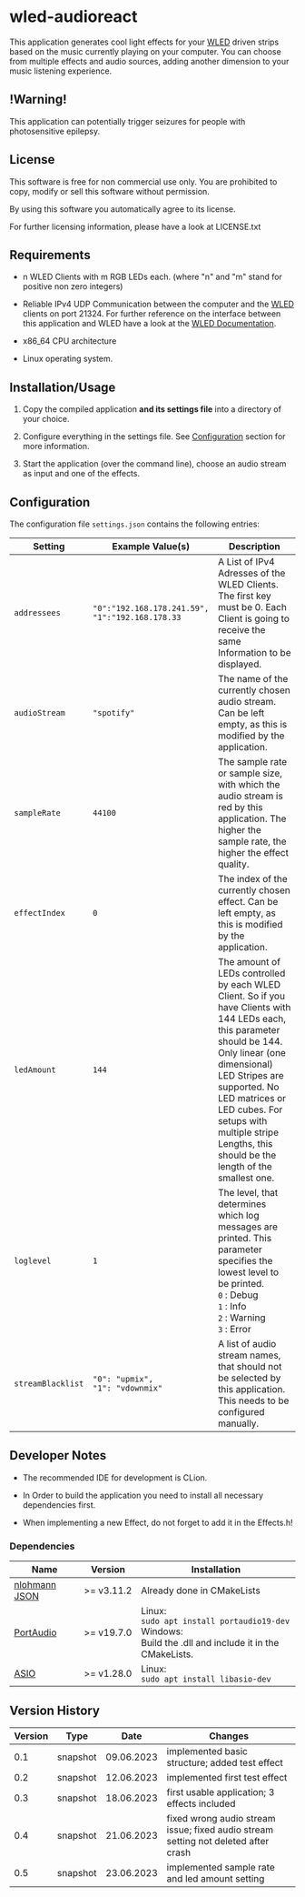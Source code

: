 # wled-audioreact

This application generates cool light effects for your [WLED](https://kno.wled.ge/) driven strips based on the music currently playing on your computer. You can choose from multiple effects and audio sources, adding another dimension to your music listening experience.

## !Warning!

This application can potentially trigger seizures for people with photosensitive epilepsy.

## License

This software is free for non commercial use only. You are prohibited to copy, modify or sell this software without permission.

By using this software you automatically agree to its license.

For further licensing information, please have a look at LICENSE.txt

## Requirements

- n WLED Clients with m RGB LEDs each. (where "n" and "m" stand for positive non zero integers)

- Reliable IPv4 UDP Communication between the computer and the [WLED](https://kno.wled.ge/) clients on port 21324. For further reference on the interface between this application and WLED have a look at the [WLED Documentation](https://kno.wled.ge/interfaces/udp-realtime/).

- x86_64 CPU architecture

- Linux operating system.

## Installation/Usage

1. Copy the compiled application **and its settings file** into a directory of your choice.

2. Configure everything in the settings file. See [Configuration](#Configuration) section for more information.

3. Start the application (over the command line), choose an audio stream as input and one of the effects.

## Configuration

The configuration file `settings.json` contains the following entries:

| Setting           | Example Value(s)                                      | Description                                                                                                                                                                                                                                                                                                |
| ----------------- | ----------------------------------------------------- | ---------------------------------------------------------------------------------------------------------------------------------------------------------------------------------------------------------------------------------------------------------------------------------------------------------- |
| `addressees`      | `"0":"192.168.178.241.59",`<br/>`"1":"192.168.178.33` | A List of IPv4 Adresses of the WLED Clients. The first key must be 0. Each Client is going to receive the same Information to be displayed.                                                                                                                                                                |
| `audioStream`     | `"spotify"`                                           | The name of the currently chosen audio stream. Can be left empty, as this is modified by the application.                                                                                                                                                                                                  |
| `sampleRate`      | `44100`                                               | The sample rate or sample size, with which the audio stream is red by this application. The higher the sample rate, the higher the effect quality.                                                                                                                                                         |
| `effectIndex`     | `0`                                                   | The index of the currently chosen effect. Can be left empty, as this is modified by the application.                                                                                                                                                                                                       |
| `ledAmount`       | `144`                                                 | The amount of LEDs controlled by each WLED Client. So if you have Clients with 144 LEDs each, this parameter should be 144. Only linear (one dimensional) LED Stripes are supported. No LED matrices or LED cubes. For setups with multiple stripe Lengths, this should be the length of the smallest one. |
| `loglevel`        | `1`                                                   | The level, that determines which log messages are printed. This parameter specifies the lowest level to be printed.<br/>`0` : Debug<br/>`1` : Info<br/>`2` : Warning<br/>`3` : Error                                                                                                                       |
| `streamBlacklist` | `"0": "upmix",`<br/>`"1": "vdownmix"`                 | A list of audio stream names, that should not be selected by this application. This needs to be configured manually.                                                                                                                                                                                       |

## Developer Notes

- The recommended IDE for development is CLion.

- In Order to build the application you need to install all necessary dependencies first.

- When implementing a new Effect, do not forget to add it in the Effects.h!

### Dependencies

| Name                                       | Version    | Installation                                                                                                    |
| ------------------------------------------ | ---------- | --------------------------------------------------------------------------------------------------------------- |
| [nlohmann JSON](https://json.nlohmann.me/) | >= v3.11.2 | Already done in CMakeLists                                                                                      |
| [PortAudio](http://www.portaudio.com/)     | >= v19.7.0 | Linux:<br/>`sudo apt install portaudio19-dev`<br/>Windows:<br/>Build the .dll and include it in the CMakeLists. |
| [ASIO](https://think-async.com/Asio/)      | >= v1.28.0 | Linux:<br/>`sudo apt install libasio-dev`                                                                       |

## Version History

| Version | Type     | Date       | Changes                                                                            |
| ------- | -------- | ---------- | ---------------------------------------------------------------------------------- |
| 0.1     | snapshot | 09.06.2023 | implemented basic structure; added test effect                                     |
| 0.2     | snapshot | 12.06.2023 | implemented first test effect                                                      |
| 0.3     | snapshot | 18.06.2023 | first usable application; 3 effects included                                       |
| 0.4     | snapshot | 21.06.2023 | fixed wrong audio stream issue; fixed audio stream setting not deleted after crash |
| 0.5     | snapshot | 23.06.2023 | implemented sample rate and led amount setting                                     |
